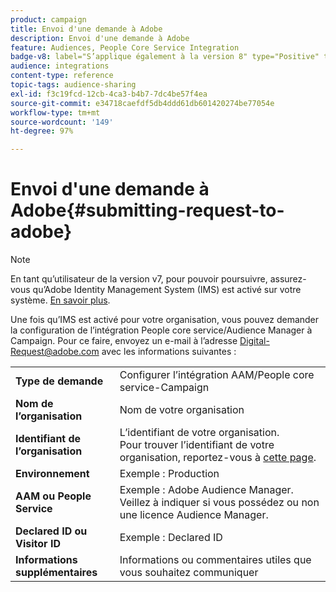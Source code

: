 ```yaml
---
product: campaign
title: Envoi d'une demande à Adobe
description: Envoi d'une demande à Adobe
feature: Audiences, People Core Service Integration
badge-v8: label="S’applique également à la version 8" type="Positive" tooltip="S’applique également à Campaign v8"
audience: integrations
content-type: reference
topic-tags: audience-sharing
exl-id: f3c19fcd-12cb-4ca3-b4b7-7dc4be57f4ea
source-git-commit: e34718caefdf5db4ddd61db601420274be77054e
workflow-type: tm+mt
source-wordcount: '149'
ht-degree: 97%

---
```


# Envoi d&#39;une demande à Adobe{#submitting-request-to-adobe}



>[!NOTE]
>
>En tant qu’utilisateur de la version v7, pour pouvoir poursuivre, assurez-vous qu’Adobe Identity Management System (IMS) est activé sur votre système. [En savoir plus](../../integrations/using/about-adobe-id.md).

Une fois qu’IMS est activé pour votre organisation, vous pouvez demander la configuration de l’intégration People core service/Audience Manager à Campaign. Pour ce faire, envoyez un e-mail à l’adresse [Digital-Request@adobe.com](mailto:Digital-Request@adobe.com) avec les informations suivantes :

<table> 
 <tbody> 
  <tr> 
   <td> <strong>Type de demande</strong><br /> </td> 
   <td> Configurer l’intégration AAM/People core service-Campaign </td> 
  </tr> 
  <tr> 
   <td> <strong>Nom de l’organisation</strong><br /> </td> 
   <td> Nom de votre organisation </td> 
  </tr> 
  <tr> 
   <td> <strong>Identifiant de l’organisation</strong><br /> </td> 
   <td> L’identifiant de votre organisation. <br> Pour trouver l’identifiant de votre organisation, reportez-vous à <a href="https://experienceleague.adobe.com/docs/core-services/interface/administration/organizations.html?lang=fr">cette page</a>.</td> 
  </tr> 
  <tr> 
   <td> <strong>Environnement</strong><br /> </td> 
   <td> Exemple : Production </td> 
  </tr> 
  <tr> 
   <td> <strong>AAM ou People Service</strong><br /> </td> 
   <td> Exemple : Adobe Audience Manager. Veillez à indiquer si vous possédez ou non une licence Audience Manager.</td> 
  </tr> 
  <tr> 
   <td> <strong>Declared ID ou Visitor ID</strong><br /> </td> 
   <td> Exemple : Declared ID </td> 
  </tr> 
  <tr> 
   <td> <strong>Informations supplémentaires</strong><br /> </td> 
   <td> Informations ou commentaires utiles que vous souhaitez communiquer </td> 
  </tr> 
 </tbody> 
</table>
